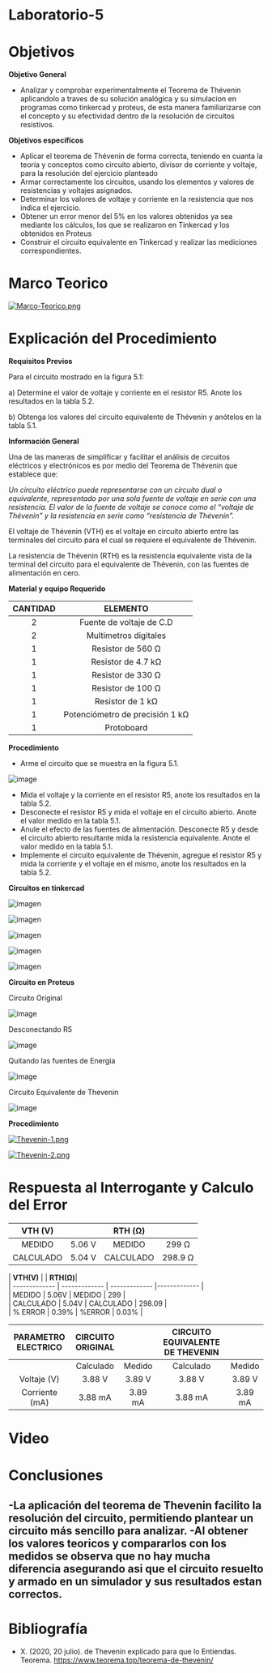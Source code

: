 # Laboratorio-5
 
 # Objetivos
 
 **Objetivo General**
 
 - Analizar y comprobar experimentalmente el Teorema de Thévenin aplicandolo a traves de su solución analógica y su simulacion en programas como tinkercad y proteus, de esta manera familiarizarse con el concepto y su efectividad dentro de la resolución de circuitos resistivos. 
 
 **Objetivos específicos**
 
-	Aplicar el teorema de Thévenin de forma correcta, teniendo en cuanta la teoría y conceptos como circuito abierto, divisor de corriente y voltaje, para la resolución del ejercicio planteado
-	Armar correctamente los circuitos, usando los elementos y valores de resistencias y voltajes asignados.
-	Determinar los valores de voltaje y corriente en la resistencia que nos indica el ejercicio.
-	Obtener un error menor del 5% en los valores obtenidos ya sea mediante los cálculos, los que se realizaron en Tinkercad y los obtenidos en Proteus
-	Construir el circuito equivalente en Tinkercad y realizar las mediciones correspondientes.

# Marco Teorico

[![Marco-Teorico.png](https://i.postimg.cc/7ZB1n9TN/Marco-Teorico.png)](https://postimg.cc/tsxVXhk1)


# Explicación del Procedimiento

**Requisitos Previos**

Para el circuito mostrado en la figura 5.1:

a) Determine el valor de voltaje y corriente en el resistor R5. Anote los resultados en la tabla 5.2.

b) Obtenga los valores del circuito equivalente de Thévenin y anótelos en la tabla 5.1.

**Información General**

Una de las maneras de simplificar y facilitar el análisis de circuitos eléctricos y
electrónicos es por medio del Teorema de Thévenin que establece que:

*Un circuito eléctrico puede representarse con un circuito dual o equivalente,
representado por una sola fuente de voltaje en serie con una resistencia. El valor de la
fuente de voltaje se conoce como el “voltaje de Thévenin” y la resistencia en serie como
“resistencia de Thévenin”.*

El voltaje de Thévenin (VTH) es el voltaje en circuito abierto entre las terminales
del circuito para el cual se requiere el equivalente de Thévenin.

La resistencia de Thévenin (RTH) es la resistencia equivalente vista de la terminal
del circuito para el equivalente de Thévenin, con las fuentes de alimentación en cero.

**Material y equipo Requerido**

|**CANTIDAD**| **ELEMENTO**|
|:---: | :---: |
| 2 | Fuente de voltaje de C.D |
| 2 | Multimetros digitales |
| 1 | Resistor de 560 Ω |
| 1 | Resistor de 4.7 kΩ |
| 1 | Resistor de 330 Ω |
| 1 | Resistor de 100 Ω |
| 1 | Resistor de 1 kΩ |
| 1 | Potenciómetro de precisión 1 kΩ |
| 1 | Protoboard |

**Procedimiento**

- Arme el circuito que se muestra en la figura 5.1.

![image](https://user-images.githubusercontent.com/93739242/148700128-52db4d71-8270-414d-910b-c1f4a5849941.png)

- Mida el voltaje y la corriente en el resistor R5, anote los resultados en la tabla 5.2.
- Desconecte el resistor R5 y mida el voltaje en el circuito abierto. Anote el valor
medido en la tabla 5.1.
- Anule el efecto de las fuentes de alimentación. Desconecte R5 y desde el circuito
abierto resultante mida la resistencia equivalente. Anote el valor medido en la tabla 5.1.
- Implemente el circuito equivalente de Thévenin, agregue el resistor R5 y mida la
corriente y el voltaje en el mismo, anote los resultados en la tabla 5.2.

**Circuitos en tinkercad**

![imagen](https://user-images.githubusercontent.com/93798427/148468323-1e560e00-3558-4d92-90cc-1e5c8b4a1ad9.png)

![imagen](https://user-images.githubusercontent.com/93798427/148468337-c7409736-feae-4707-a982-b3b4cb643167.png)

![imagen](https://user-images.githubusercontent.com/93798427/148468359-79ff894a-5b1b-453b-98a8-c6763d0a8bce.png)

![imagen](https://user-images.githubusercontent.com/93798427/148468378-d0136f9e-dc57-4dc4-8e8a-a638349cdbbf.png)

![imagen](https://user-images.githubusercontent.com/93798427/148843640-ab0343d7-2071-454b-afb4-c8b27cee7524.png)

**Circuito en Proteus**

Circuito Original

![image](https://user-images.githubusercontent.com/93739242/148840406-223f5137-1635-41eb-a0ed-b51f04bbb54f.png)

Desconectando R5

![image](https://user-images.githubusercontent.com/93739242/148840508-d06aa658-498e-4e49-b707-78a2c258d003.png)

Quitando las fuentes de Energia

![image](https://user-images.githubusercontent.com/93739242/148840632-76e400b8-cfd8-428a-aa8b-74cb9d4e89e4.png)

Circuito Equivalente de Thevenin

![image](https://user-images.githubusercontent.com/93739242/148840943-90dffb3e-f689-40ac-94b0-d608acb34677.png)



**Procedimiento** 

[![Thevenin-1.png](https://i.postimg.cc/v861mmD8/Thevenin-1.png)](https://postimg.cc/t7pRSph8)

[![Thevenin-2.png](https://i.postimg.cc/fRgZXxgG/Thevenin-2.png)](https://postimg.cc/Hr5f17mz)

# Respuesta al Interrogante y Calculo del Error

|**VTH (V)**|  | **RTH (Ω)**| |
|:---: | :---: |:---: | :---: |
| MEDIDO |    5.06 V      |  MEDIDO  |  299 Ω  |
| CALCULADO |   5.04 V   |  CALCULADO  |  298.9 Ω   |


| **VTH(V)** |     | **RTH(Ω)**|   
| ------------- | ------------- | ------------- |------------- |  
| MEDIDO | 5.06V |   MEDIDO | 299 |  
| CALCULADO | 5.04V |   CALCULADO | 298.09 |  
| % ERROR |  0.39% |   %ERROR | 0.03% |  




| **PARAMETRO ELECTRICO** |**CIRCUITO ORIGINAL**|  | **CIRCUITO EQUIVALENTE DE THEVENIN**| |
|:---: | :---: |:---: | :---: | :---: |
| | Calculado  |    Medido      |  Calculado  |  Medido  |
| Voltaje (V) | 3.88 V |     3.89 V     |  3.88 V  |  3.89 V  |
| Corriente (mA) | 3.88 mA |   3.89 mA   |  3.88 mA  |  3.89 mA   |


# Video



# Conclusiones

-La aplicación del teorema de Thevenin facilito la resolución del circuito, permitiendo plantear un circuito más sencillo para analizar. 
-Al obtener los valores teoricos y compararlos con los medidos se observa que no hay mucha diferencia asegurando asi que el circuito resuelto y armado en un simulador y sus resultados estan correctos.
-


# Bibliografía

- X. (2020, 20 julio). de Thevenin explicado para que lo Entiendas. Teorema. https://www.teorema.top/teorema-de-thevenin/


